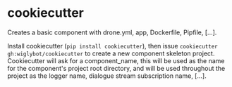 # cookiecutter

Creates a basic component with drone.yml, app, Dockerfile, Pipfile, [...].

Install cookiecutter (`pip install cookiecutter`), then issue `cookiecutter gh:wiglybot/cookiecutter` to create a new component skeleton project. Cookiecutter will ask for a component_name, this will be used as the name for the component's project root directory, and will be used throughout the project as the logger name, dialogue stream subscription name, [...].
